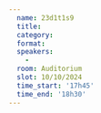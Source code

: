 ```yaml
---
  name: 23d1t1s9
  title: 
  category: 
  format: 
  speakers: 
    - 
  room: Auditorium
  slot: 10/10/2024
  time_start: '17h45'
  time_end: '18h30'
---
```

